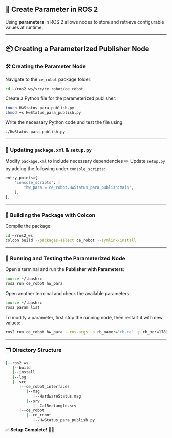 ## 🚀 Create Parameter in ROS 2

Using **parameters** in ROS 2 allows nodes to store and retrieve configurable values at runtime.

---

## 📦 Creating a Parameterized Publisher Node

### 🛠️ Creating the Parameter Node
Navigate to the `ce_robot` package folder:
```bash
cd ~/ros2_ws/src/ce_robot/ce_robot
```

Create a Python file for the parameterized publisher:
```bash
touch HwStatus_para_publish.py
chmod +x HwStatus_para_publish.py
```

Write the necessary Python code and test the file using:
```bash
./HwStatus_para_publish.py
```

---

### 📌 Updating `package.xml` & `setup.py`
Modify `package.xml` to include necessary dependencies ✏️
Update `setup.py` by adding the following under `console_scripts`:
```python
entry_points={
    'console_scripts': [
        "hw_para = ce_robot.HwStatus_para_publish:main",
    ],
},
```

---

### 🔨 Building the Package with Colcon
Compile the package:
```bash
cd ~/ros2_ws
colcon build --packages-select ce_robot --symlink-install
```

---

### 🚀 Running and Testing the Parameterized Node

Open a terminal and run the **Publisher with Parameters**:
```bash
source ~/.bashrc
ros2 run ce_robot hw_para
```

Open another terminal and check the available parameters:
```bash
source ~/.bashrc
ros2 param list
```

To modify a parameter, first stop the running node, then restart it with new values:
```bash
ros2 run ce_robot hw_para --ros-args -p rb_name:="rb-ce" -p rb_no:=1789
```

---

### 🗂️ Directory Structure

```bash
|--ros2_ws
   |--build
   |--install
   |--log
   |--src
      |--ce_robot_interfaces
         |--msg
            |--HardwareStatus.msg
         |--srv
            |--CalRectangle.srv
      |--ce_robot
         |--ce_robot
            |--HwStatus_para_publish.py
```

✅ **Setup Complete!** 🚀✨
